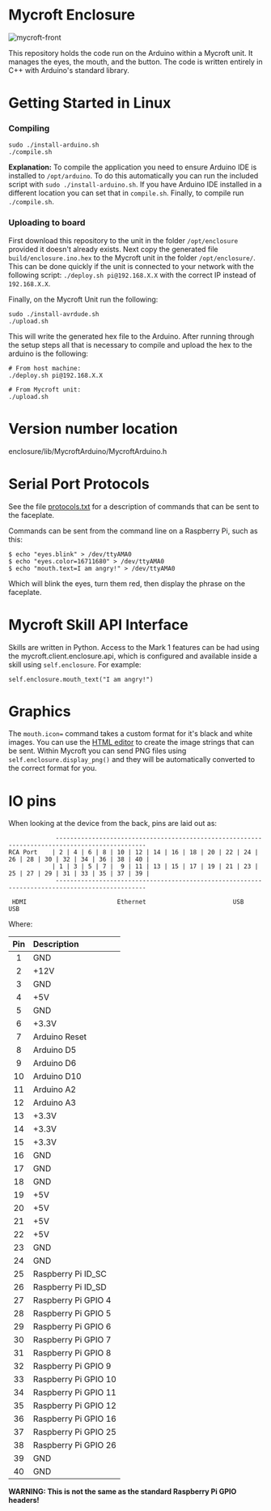 # Mycroft Enclosure
![mycroft-front]

This repository holds the code run on the Arduino within a Mycroft unit. It manages the eyes, the mouth, and the button. The code is written entirely in C++ with Arduino's standard library.

# Getting Started in Linux
### Compiling
```
sudo ./install-arduino.sh
./compile.sh
```
**Explanation:**
To compile the application you need to ensure Arduino IDE is installed to `/opt/arduino`. To do this automatically you can run the included script with `sudo ./install-arduino.sh`. If you have Arduino IDE installed in a different location you can set that in `compile.sh`. Finally, to compile run `./compile.sh`.

### Uploading to board
First download this repository to the unit in the folder `/opt/enclosure` provided it doesn't already exists. Next copy the generated file `build/enclosure.ino.hex` to the Mycroft unit in the folder `/opt/enclosure/`. This can be done quickly if the unit is connected to your network with the following script: `./deploy.sh pi@192.168.X.X` with the correct IP instead of `192.168.X.X`.

Finally, on the Mycroft Unit run the following:
```
sudo ./install-avrdude.sh
./upload.sh
```

This will write the generated hex file to the Arduino. After running through the setup steps all that is necessary to compile and upload the hex to the arduino is the following:
```
# From host machine:
./deploy.sh pi@192.168.X.X

# From Mycroft unit:
./upload.sh
```

[mycroft-front]:http://i.imgbox.com/AvlCUgie.png
[arduino-ide]:https://www.arduino.cc/en/Main/Software

# Version number location
enclosure/lib/MycroftArduino/MycroftArduino.h

# Serial Port Protocols

See the file [protocols.txt](../master/protocols.txt) for a description of commands that can be sent to the faceplate.

Commands can be sent from the command line on a Raspberry Pi, such as this:
```
$ echo "eyes.blink" > /dev/ttyAMA0
$ echo "eyes.color=16711680" > /dev/ttyAMA0
$ echo "mouth.text=I am angry!" > /dev/ttyAMA0
```
Which will blink the eyes, turn them red, then display the phrase on the faceplate.

# Mycroft Skill API Interface
Skills are written in Python.  Access to the Mark 1 features can be had using the mycroft.client.enclosure.api,
which is configured and available inside a skill using `self.enclosure`.  For example:
```
self.enclosure.mouth_text("I am angry!")
```

# Graphics
The `mouth.icon=` command takes a custom format for it's black and white images.  You can use the [HTML editor](http://htmlpreview.github.io/?https://raw.githubusercontent.com/MycroftAI/enclosure-mark1/master/editor.html) to create the image strings that can be sent.  Within Mycroft you can send PNG files using `self.enclosure.display_png()` and they will be automatically converted to the correct format for you.

# IO pins
When looking at the device from the back, pins are laid out as:

```
             -----------------------------------------------------------------------------------------------
RCA Port    | 2 | 4 | 6 | 8 | 10 | 12 | 14 | 16 | 18 | 20 | 22 | 24 | 26 | 28 | 30 | 32 | 34 | 36 | 38 | 40 |
            | 1 | 3 | 5 | 7 |  9 | 11 | 13 | 15 | 17 | 19 | 21 | 23 | 25 | 27 | 29 | 31 | 33 | 35 | 37 | 39 |
             -----------------------------------------------------------------------------------------------
             
 HDMI                         Ethernet                        USB     USB
```

Where:

| Pin| Description          |
|:--:|:---------------------|
| 1  | GND                  |
| 2  | +12V                 |
| 3  | GND                  |
| 4  | +5V                  |
| 5  | GND                  |
| 6  | +3.3V                |
| 7  | Arduino Reset        |
| 8  | Arduino D5           |
| 9  | Arduino D6           |
| 10 | Arduino D10          |
| 11 | Arduino A2           |
| 12 | Arduino A3           |
| 13 | +3.3V                |
| 14 | +3.3V                |
| 15 | +3.3V                |
| 16 | GND                  |
| 17 | GND                  |
| 18 | GND                  |
| 19 | +5V                  |
| 20 | +5V                  |
| 21 | +5V                  |
| 22 | +5V                  |
| 23 | GND                  |
| 24 | GND                  |
| 25 | Raspberry Pi ID_SC   |
| 26 | Raspberry Pi ID_SD   |
| 27 | Raspberry Pi GPIO 4  |
| 28 | Raspberry Pi GPIO 5  |
| 29 | Raspberry Pi GPIO 6  |
| 30 | Raspberry Pi GPIO 7  |
| 31 | Raspberry Pi GPIO 8  |
| 32 | Raspberry Pi GPIO 9  |
| 33 | Raspberry Pi GPIO 10 |
| 34 | Raspberry Pi GPIO 11 |
| 35 | Raspberry Pi GPIO 12 |
| 36 | Raspberry Pi GPIO 16 |
| 37 | Raspberry Pi GPIO 25 |
| 38 | Raspberry Pi GPIO 26 |
| 39 | GND                  |
| 40 | GND                  |

**WARNING: This is not the same as the standard Raspberry Pi GPIO headers!**
  
